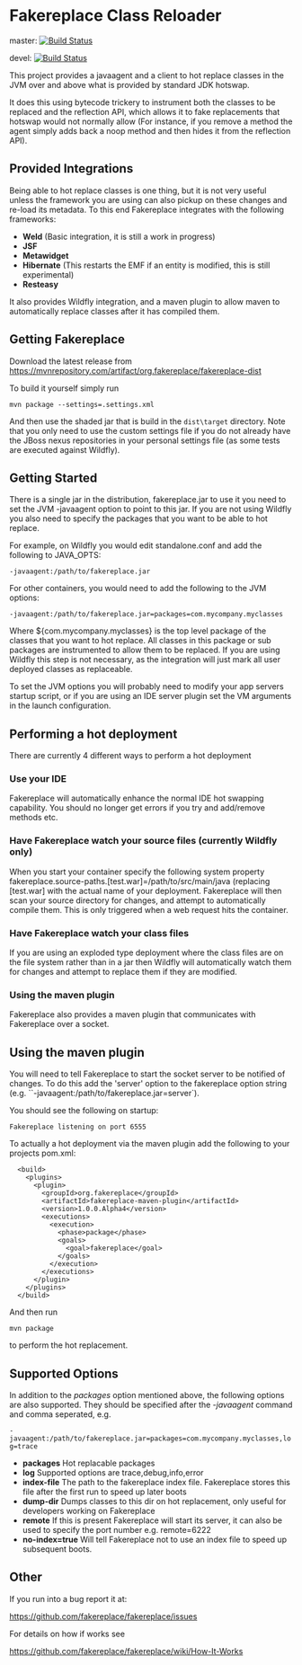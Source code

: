 Fakereplace Class Reloader
==========================

master: [![Build Status](https://travis-ci.org/sparkoo/fakereplace.svg?branch=master)](https://travis-ci.org/sparkoo/fakereplace)

devel: [![Build Status](https://travis-ci.org/sparkoo/fakereplace.svg?branch=devel)](https://travis-ci.org/sparkoo/fakereplace)

This project provides a javaagent and a client to hot replace classes in the JVM over and above what is provided by
standard JDK hotswap.

It does this using bytecode trickery to instrument both the classes to be replaced and the reflection API, which allows
it to fake replacements that hotswap would not normally allow (For instance, if you remove a method the agent simply
adds back a noop method and then hides it from the reflection API).


Provided Integrations
---------------------

Being able to hot replace classes is one thing, but it is not very useful unless the framework you are using can also
pickup on these changes and re-load its metadata. To this end Fakereplace integrates with the following frameworks:

* **Weld** (Basic integration, it is still a work in progress)
* **JSF**
* **Metawidget**
* **Hibernate** (This restarts the EMF if an entity is modified, this is still experimental)
* **Resteasy**

It also provides Wildfly integration, and a maven plugin to allow maven to automatically replace classes after it has
compiled them.

Getting Fakereplace
-------------------

Download the latest release from https://mvnrepository.com/artifact/org.fakereplace/fakereplace-dist

To build it yourself simply run

`
mvn package --settings=.settings.xml
`

And then use the shaded jar that is build in the `dist\target` directory. Note that you only need to use the custom settings
file if you do not already have the JBoss nexus repositories in your personal settings file (as some tests are executed
against Wildfly).

Getting Started
---------------

There is a single jar in the distribution, fakereplace.jar to use it you need to set the JVM -javaagent option to point
to this jar. If you are not using Wildfly you also need to specify the packages that you want to be able to hot
replace.

For example, on Wildfly you would edit standalone.conf and add the following to JAVA_OPTS:

`
-javaagent:/path/to/fakereplace.jar
`

For other containers, you would need to add the following to the JVM options:

`
-javaagent:/path/to/fakereplace.jar=packages=com.mycompany.myclasses
`

Where ${com.mycompany.myclasses} is the top level package of the classes that you want to hot replace. All classes in
this package or sub packages are instrumented to allow them to be replaced. If you are using Wildfly this step is not
necessary, as the integration will just mark all user deployed classes as replaceable.

To set the JVM options you will probably need to modify your app servers startup script, or if you are using an IDE
server plugin set the VM arguments in the launch configuration.

Performing a hot deployment
---------------------------

There are currently 4 different ways to perform a hot deployment

### Use your IDE

Fakereplace will automatically enhance the normal IDE hot swapping capability. You should no longer get errors if you try and add/remove methods etc.

### Have Fakereplace watch your source files (currently Wildfly only)

When you start your container specify the following system property fakereplace.source-paths.[test.war]=/path/to/src/main/java (replacing [test.war] with the actual name of your deployment.
Fakereplace will then scan your source directory for changes, and attempt to automatically compile them. This is only triggered when a web request hits the container.

### Have Fakereplace watch your class files

If you are using an exploded type deployment where the class files are on the file system rather than in a jar then Wildfly will automatically watch them for changes and attempt to replace them if they are modified.

### Using the maven plugin

Fakereplace also provides a maven plugin that communicates with Fakereplace over a socket.

Using the maven plugin
----------------------

You will need to tell Fakereplace to start the socket server to be notified of changes. To do this add
the 'server' option to the fakereplace option string (e.g. ``-javaagent:/path/to/fakereplace.jar=server`).

You should see the following on startup:

`
Fakereplace listening on port 6555
`

To actually a hot deployment via the maven plugin add the following to your projects
pom.xml:


      <build>
        <plugins>
          <plugin>
            <groupId>org.fakereplace</groupId>
            <artifactId>fakereplace-maven-plugin</artifactId>
            <version>1.0.0.Alpha4</version>
            <executions>
              <execution>
                <phase>package</phase>
                <goals>
                  <goal>fakereplace</goal>
                </goals>
              </execution>
            </executions>
          </plugin>
        </plugins>
      </build>

And then run

`
mvn package
`

to perform the hot replacement.


Supported Options
-----------------
In addition to the *packages* option mentioned above, the following options are also supported. They should be specified
after the *-javaagent* command and comma seperated, e.g.

`
-javaagent:/path/to/fakereplace.jar=packages=com.mycompany.myclasses,log=trace
`

* **packages** Hot replacable packages
* **log** Supported options are trace,debug,info,error
* **index-file** The path to the fakereplace index file. Fakereplace stores this file after the first run to speed up later boots
* **dump-dir** Dumps classes to this dir on hot replacement, only useful for developers working on Fakereplace
* **remote** If this is present Fakereplace will start its server, it can also be used to specify the port number e.g. remote=6222
* **no-index=true** Will tell Fakereplace not to use an index file to speed up subsequent boots.

Other
-----

If you run into a bug report it at:

https://github.com/fakereplace/fakereplace/issues


For details on how if works see

https://github.com/fakereplace/fakereplace/wiki/How-It-Works


